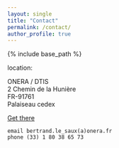 ```yaml
---
layout: single
title: "Contact"
permalink: /contact/
author_profile: true
---
```


{% include base_path %}

location:

ONERA / DTIS  
2 Chemin de la Hunière  
FR-91761  
Palaiseau cedex  
  
[Get there](https://www.onera.fr/en/centers/palaiseau)  
  

```
email bertrand.le_saux(a)onera.fr
phone (33) 1 80 38 65 73
```

